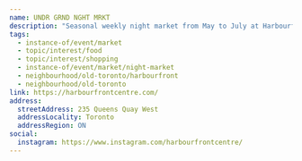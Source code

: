 ```yaml
---
name: UNDR GRND NGHT MRKT
description: "Seasonal weekly night market from May to July at Harbourfront Centre, featuring food, music, and vendors."
tags:
  - instance-of/event/market
  - topic/interest/food
  - topic/interest/shopping
  - instance-of/event/market/night-market
  - neighbourhood/old-toronto/harbourfront
  - neighbourhood/old-toronto
link: https://harbourfrontcentre.com/
address:
  streetAddress: 235 Queens Quay West
  addressLocality: Toronto
  addressRegion: ON
social:
  instagram: https://www.instagram.com/harbourfrontcentre/
---
```

